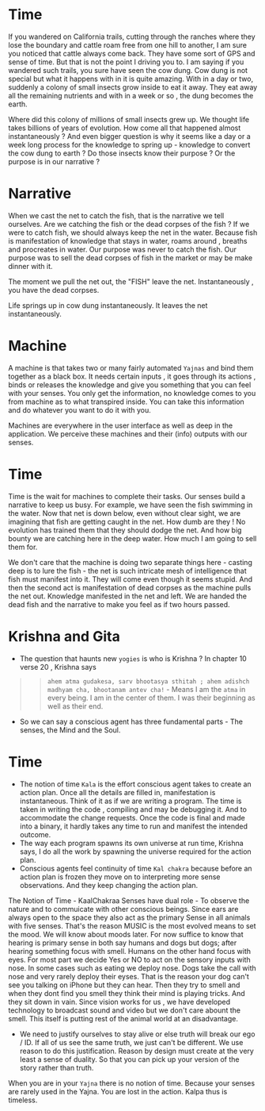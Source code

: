 # Time

If you wandered on California trails, cutting through the ranches where they lose the boundary and cattle roam free from one hill to another, I am sure you noticed that cattle always come back. They have some sort of GPS and sense of time. But that is not the point I driving you to. I am saying if you wandered such trails, you sure have seen the cow dung. Cow dung is not special but what it happens with in it is quite amazing. With in a day or two, suddenly a colony of small insects grow inside to eat it away. They eat away all the remaining nutrients and with in a week or so , the dung becomes the earth. 

Where did this colony of millions of small insects grew up. We thought life takes billions of years of evolution. How come all that happened almost instantaneously ? And even bigger question is why it seems like a day or a week long process for the knowledge to spring up - knowledge to convert the cow dung to earth ? Do those insects know their purpose ? Or the purpose is in our narrative ?

# Narrative

When we cast the net to catch the fish, that is the narrative we tell ourselves. Are we catching the fish or the dead corpses of the fish ? If we were to catch fish, we should always keep the net in the water. Because fish is manifestation of knowledge that stays in water, roams around , breaths and procreates in water. Our purpose was never to catch the fish. Our purpose was to sell the dead corpses of fish in the market or may be make dinner with it. 

The moment we pull the net out, the "FISH" leave the net. Instantaneously , you have the dead corpses. 

Life springs up in cow dung instantaneously. It leaves the net instantaneously. 

# Machine

A machine is that takes two or many fairly automated `Yajnas` and bind them together as a black box. It needs certain inputs , it goes through its actions , binds or releases the knowledge and give you something that you can feel with your senses. You only get the information, no knowledge comes to you from machine as to what transpired inside. You can take this information and do whatever you want to do it with you. 

Machines are everywhere in the user interface as well as deep in the application. We perceive these machines and their (info) outputs with our senses. 

# Time 

Time is the wait for machines to complete their tasks. Our senses build a narrative to keep us busy. For example, we have seen the fish swimming in the water. Now that net is down below, even without clear sight, we are imagining that fish are getting caught in the net. How dumb are they ! No evolution has trained them that they should dodge the net. And how big bounty we are catching here in  the deep water. How much I am going to sell them for. 

We don't care that the machine is doing two separate things here - casting deep is to lure the fish - the net is such intricate mesh of intelligence that fish must manifest into it. They will come even though it seems stupid. And then the second act is manifestation of dead corpses as the machine pulls the net out. Knowledge manifested in the net and left. We are handed the dead fish and the narrative to make you feel as if two hours passed. 

# Krishna and Gita
- The question that haunts new `yogies` is who is Krishna ? In chapter 10 verse 20 , Krishna says
 
>> `ahem atma gudakesa, sarv bhootasya sthitah ; ahem adishch madhyam cha, bhootanam antev cha!` - Means I am the `atma` in every being. I am in the center of them. I was their beginning as well as their end. 

- So we can say a conscious agent has three fundamental parts - The senses, the Mind and the Soul.

# Time 

- The notion of time `Kala` is the effort conscious agent takes to create an action plan. Once all the details are filled in, manifestation is instantaneous. Think of it as if we are writing a program. The time is taken in writing the code , compiling and may be debugging it. And to accommodate the change requests. Once the code is final and made into a binary, it hardly takes any time to run and manifest the intended outcome. 
- The way each program spawns its own universe at run time,  Krishna says, I do all the work by spawning the universe required for the action plan.
- Conscious agents feel continuity of time `Kal chakra` because before an action plan is frozen they move on to interpreting more sense observations. And they keep changing the action plan. 

The Notion of Time - KaalChakraa
Senses have dual role - To observe the nature and to commuicate with other conscious beings. 
Since ears are always open to the space they also act as the primary Sense in all animals with five senses. That's the reason MUSIC is the most evolved means to set the mood. We will know about moods later. For now suffice to know that hearing is primary sense in both say humans and dogs but dogs; after hearing something focus with smell. Humans on the other hand focus with eyes. For most part we decide Yes or NO to act on the sensory inputs with nose. In some cases such as eating we deploy nose. Dogs take the call with nose and very rarely deploy their eyses. That is the reason your dog can't see you talking on iPhone but they can hear. Then they try to smell and when they dont find you smell they think their mind is playing tricks. And they sit down in vain. Since vision works for us , we have developed technology to broadcast sound and video but we don't care abount the smell. This itself is putting rest of the animal world at an disadvantage. 
- We need to justify ourselves to stay alive or else  truth will break our  ego / ID. If all of us see the same truth, we just can't be different. We use reason to do this justification. Reason by design must create at the very least a sense of duality. So that you can pick up your version of the story rather than truth. 


When you are in your `Yajna` there is no notion of time. Because your senses are rarely used in the Yajna. You are lost in the action. Kalpa thus is timeless. 


